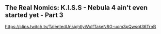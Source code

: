 ## The Real Nomics: K.I.S.S - Nebula 4 ain't even started yet - Part 3

<https://clips.twitch.tv/TalentedUnsightlyWolfTakeNRG-ucm3pQwsqt36TrnB>
